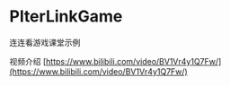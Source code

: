 # PlterLinkGame
连连看游戏课堂示例

视频介绍 [https://www.bilibili.com/video/BV1Vr4y1Q7Fw/](https://www.bilibili.com/video/BV1Vr4y1Q7Fw/)